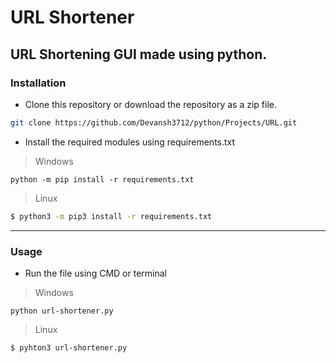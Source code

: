 # URL Shortener

## URL Shortening GUI made using python.

### Installation

- Clone this repository or download the repository as a zip file.

```bash
git clone https://github.com/Devansh3712/python/Projects/URL.git
```
- Install the required modules using requirements.txt

> Windows

```shell
python -m pip install -r requirements.txt
```

> Linux

```bash
$ python3 -m pip3 install -r requirements.txt
```

---

### Usage 

- Run the file using CMD or terminal

> Windows

```shell
python url-shortener.py
```

> Linux

```bash
$ pyhton3 url-shortener.py
```